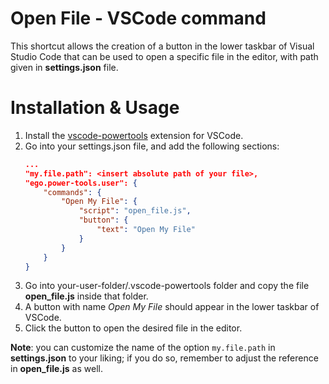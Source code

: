 # Open File - VSCode command

This shortcut allows the creation of a button in the lower taskbar of Visual Studio Code that can be used to open a specific file in the
editor, with path given in **settings.json** file.

# Installation & Usage

1. Install the [vscode-powertools](https://marketplace.visualstudio.com/items?itemName=ego-digital.vscode-powertools) extension for VSCode.
2. Go into your settings.json file, and add the following sections:
    ```json
    ...
    "my.file.path": <insert absolute path of your file>,
    "ego.power-tools.user": {
        "commands": {
            "Open My File": {
                "script": "open_file.js",
                "button": {
                    "text": "Open My File"
                }
            }
        }
    }
    ```
3. Go into your-user-folder/.vscode-powertools folder and copy the file **open_file.js** inside that folder.
4. A button with name *Open My File* should appear in the lower taskbar of VSCode.
5. Click the button to open the desired file in the editor.  

**Note**: you can customize the name of the option `my.file.path` in **settings.json** to your liking; if you do so, remember to adjust the reference in **open_file.js** as well.
